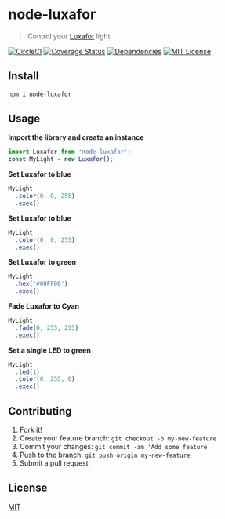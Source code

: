 # node-luxafor

> Control your [Luxafor](http://luxafor.com/) light

[![CircleCI](https://circleci.com/gh/mattgoucher/node-luxafor/tree/master.svg?style=shield)](https://circleci.com/gh/mattgoucher/node-luxafor/tree/master)
[![Coverage Status](https://coveralls.io/repos/github/mattgoucher/node-luxafor/badge.svg)](https://coveralls.io/github/mattgoucher/node-luxafor)
[![Dependencies](https://david-dm.org/mattgoucher/node-luxafor.svg)](https://www.npmjs.com/package/node-luxafor)
[![MIT License](https://img.shields.io/github/license/mashape/apistatus.svg)](https://github.com/mattgoucher/node-luxafor/edit/master/README.md)

## Install

```bash
npm i node-luxafor
```

## Usage

**Import the library and create an instance**
```js
import Luxafor from 'node-luxafor';
const MyLight = new Luxafor();
```

**Set Luxafor to blue**
```js
MyLight
  .color(0, 0, 255)
  .exec()
```

**Set Luxafor to blue**
```js
MyLight
  .color(0, 0, 255)
  .exec()
```

**Set Luxafor to green**
```js
MyLight
  .hex('#00FF00')
  .exec()
```

**Fade Luxafor to Cyan**
```js
MyLight
  .fade(0, 255, 255)
  .exec()
```

**Set a single LED to green**
```js
MyLight
  .led(1)
  .color(0, 255, 0)
  .exec()
```

## Contributing

1. Fork it!
2. Create your feature branch: `git checkout -b my-new-feature`
3. Commit your changes: `git commit -am 'Add some feature'`
4. Push to the branch: `git push origin my-new-feature`
5. Submit a pull request

## License
[MIT](http://vjpr.mit-license.org)
